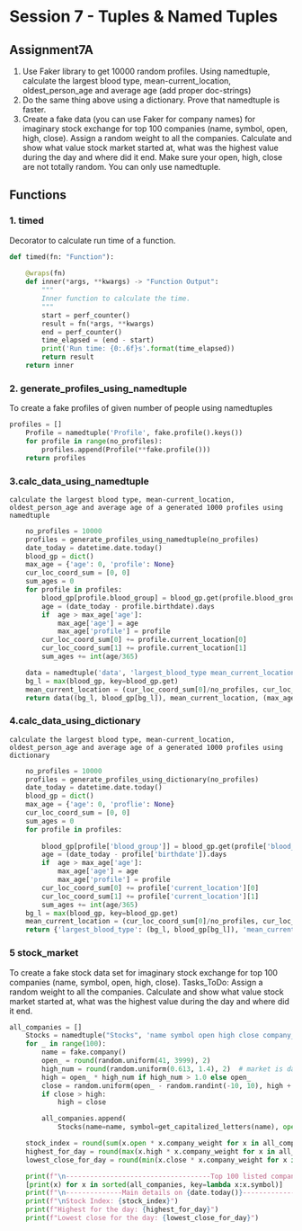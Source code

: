 # **Session 7 - Tuples & Named Tuples**

## **Assignment7A**
1. Use Faker library to get 10000 random profiles. Using namedtuple, calculate the largest blood type, mean-current_location, oldest_person_age and average age (add proper doc-strings)
2. Do the same thing above using a dictionary. Prove that namedtuple is faster.
3. Create a fake data (you can use Faker for company names) for imaginary stock exchange for top 100 companies (name, symbol, open, high, close). Assign a random weight to all the companies. Calculate and show what value stock market started at, what was the highest value during the day and where did it end. Make sure your open, high, close are not totally random. You can only use namedtuple. 

## **Functions**

### 1. timed
Decorator to calculate run time of a function.

```python
def timed(fn: "Function"):
    
    @wraps(fn)
    def inner(*args, **kwargs) -> "Function Output":
        """
        Inner function to calculate the time.
        """
        start = perf_counter()
        result = fn(*args, **kwargs)
        end = perf_counter()
        time_elapsed = (end - start)
        print('Run time: {0:.6f}s'.format(time_elapsed))
        return result
    return inner
```

### 2. generate_profiles_using_namedtuple
To create a fake profiles of given number of people using namedtuples

```python
profiles = []
    Profile = namedtuple('Profile', fake.profile().keys())
    for profile in range(no_profiles):
        profiles.append(Profile(**fake.profile()))
    return profiles
```
### 3.calc_data_using_namedtuple
    calculate the largest blood type, mean-current_location, 
    oldest_person_age and average age of a generated 1000 profiles using namedtuple
```python
    no_profiles = 10000
    profiles = generate_profiles_using_namedtuple(no_profiles)
    date_today = datetime.date.today()
    blood_gp = dict()
    max_age = {'age': 0, 'profile': None}
    cur_loc_coord_sum = [0, 0]
    sum_ages = 0
    for profile in profiles:
        blood_gp[profile.blood_group] = blood_gp.get(profile.blood_group,0) + 1
        age = (date_today - profile.birthdate).days
        if  age > max_age['age']:
            max_age['age'] = age
            max_age['profile'] = profile
        cur_loc_coord_sum[0] += profile.current_location[0]
        cur_loc_coord_sum[1] += profile.current_location[1]
        sum_ages += int(age/365)

    data = namedtuple('data', 'largest_blood_type mean_current_location oldest_person average_age')
    bg_l = max(blood_gp, key=blood_gp.get)
    mean_current_location = (cur_loc_coord_sum[0]/no_profiles, cur_loc_coord_sum[1]/no_profiles)
    return data((bg_l, blood_gp[bg_l]), mean_current_location, (max_age['profile'], int(max_age['age']/365)), int(sum_ages/no_profiles))
```
### 4.calc_data_using_dictionary
    calculate the largest blood type, mean-current_location, 
    oldest_person_age and average age of a generated 1000 profiles using dictionary
```python
    no_profiles = 10000
    profiles = generate_profiles_using_dictionary(no_profiles)
    date_today = datetime.date.today()
    blood_gp = dict()
    max_age = {'age': 0, 'proflie': None}
    cur_loc_coord_sum = [0, 0]
    sum_ages = 0
    for profile in profiles:
        
        blood_gp[profile['blood_group']] = blood_gp.get(profile['blood_group'],0) + 1
        age = (date_today - profile['birthdate']).days
        if  age > max_age['age']:
            max_age['age'] = age
            max_age['profile'] = profile
        cur_loc_coord_sum[0] += profile['current_location'][0]
        cur_loc_coord_sum[1] += profile['current_location'][1]
        sum_ages += int(age/365)
    bg_l = max(blood_gp, key=blood_gp.get)
    mean_current_location = (cur_loc_coord_sum[0]/no_profiles, cur_loc_coord_sum[1]/no_profiles)
    return {'largest_blood_type': (bg_l, blood_gp[bg_l]), 'mean_current_location': mean_current_location, 'oldest_person': (max_age['profile'], int(max_age['age']/365)), 'average_age': int(sum_ages/no_profiles)}
```

### 5 stock_market
To create a fake stock data set for imaginary stock exchange for top 100 companies (name, symbol, open, high, close).
    Tasks_ToDo: Assign a random weight to all the companies. Calculate and show what value stock market started at, what was the highest value during the day and where did it end.

```python
all_companies = []
    Stocks = namedtuple("Stocks", 'name symbol open high close company_weight')
    for _ in range(100):
        name = fake.company()
        open_ = round(random.uniform(41, 3999), 2)
        high_num = round(random.uniform(0.613, 1.4), 2)  # market is damn volatile
        high = open_ * high_num if high_num > 1.0 else open_
        close = random.uniform(open_ - random.randint(-10, 10), high + random.randint(-8, 10))
        if close > high:
            high = close

        all_companies.append(
            Stocks(name=name, symbol=get_capitalized_letters(name), open=open_, high=round(high, 2), close=round(close, 2), company_weight=round(random.uniform(15, 80), 3)))

    stock_index = round(sum(x.open * x.company_weight for x in all_companies), 4)
    highest_for_day = round(max(x.high * x.company_weight for x in all_companies), 2)
    lowest_close_for_day = round(min(x.close * x.company_weight for x in all_companies), 2)

    print(f"\n------------------------------------Top 100 listed companies on TSAI Stock Exchange------------------------------------")
    [print(x) for x in sorted(all_companies, key=lambda x:x.symbol)]
    print(f"\n--------------Main details on {date.today()}--------------")
    print(f"\nStock Index: {stock_index}")
    print(f"Highest for the day: {highest_for_day}")
    print(f"Lowest close for the day: {lowest_close_for_day}")
```


